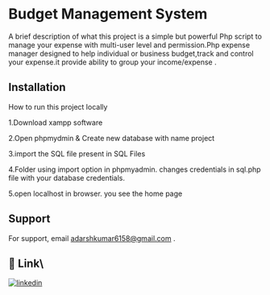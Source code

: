 
# Budget Management System

A brief description of what this project is a simple but powerful Php script to manage your expense
with multi-user level and permission.Php expense manager
designed to help individual or business budget,track and
control your expense.it provide ability to group your
income/expense .


## Installation

How to run this project locally

1.Download xampp software

2.Open phpmydmin & Create new database with name project

3.import the SQL file present in SQL Files 

4.Folder using import option in phpmyadmin.
changes credentials in sql.php file with your database credentials.

5.open localhost in browser. you see the home page
    
## Support

For support, email adarshkumar6158@gmail.com .


## 🔗 Link\


[![linkedin](https://img.shields.io/badge/linkedin-0A66C2?style=for-the-badge&logo=linkedin&logoColor=white)](https://www.linkedin.com/in/adarsh-35a9931ba/)

